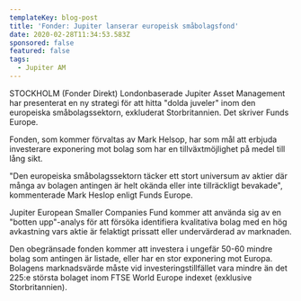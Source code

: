 ```yaml
---
templateKey: blog-post
title: 'Fonder: Jupiter lanserar europeisk småbolagsfond'
date: 2020-02-28T11:34:53.583Z
sponsored: false
featured: false
tags:
  - Jupiter AM
---
```

STOCKHOLM (Fonder Direkt) Londonbaserade Jupiter Asset Management har presenterat en ny strategi för att hitta "dolda juveler" inom den europeiska småbolagssektorn, exkluderat Storbritannien. Det skriver Funds Europe.

Fonden, som kommer förvaltas av Mark Helsop, har som mål att erbjuda investerare exponering mot bolag som har en tillväxtmöjlighet på medel till lång sikt.

"Den europeiska småbolagssektorn täcker ett stort universum av aktier där många av bolagen antingen är helt okända eller inte tillräckligt bevakade", kommenterade Mark Heslop enligt Funds Europe.

Jupiter European Smaller Companies Fund kommer att använda sig av en "botten upp"-analys för att försöka identifiera kvalitativa bolag med en hög avkastning vars aktie är felaktigt prissatt eller undervärderad av marknaden.

Den obegränsade fonden kommer att investera i ungefär 50-60 mindre bolag som antingen är listade, eller har en stor exponering mot Europa. Bolagens marknadsvärde måste vid investeringstillfället vara mindre än det 225:e största bolaget inom FTSE World Europe indexet (exklusive Storbritannien).
